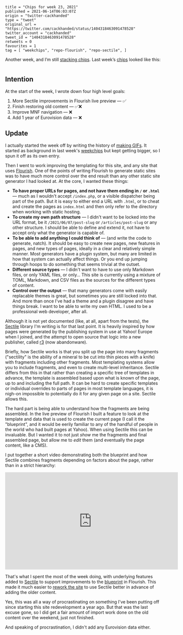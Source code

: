 ```
title = "Chips for week 23, 2021"
published = 2021-06-14T06:03:07Z
origin = "twitter-cackhanded"
type = "tweet"
original_url = "https://twitter.com/cackhanded/status/1404318463091478528"
twitter_account = "cackhanded"
tweet_id = "1404318463091478528"
retweets = 0
favourites = 1
tag = [ "weekchips", "repo-flourish", "repo-sectile", ]
```

Another week, and I’m still [stacking chips][chips]. Last week’s
[chips][markers] looked like this:

[chips]: /2020/06/19/my-week-in-poker-chips
[markers]: /2020/08/22/my-weekchips-markers

<p class='image'><img src='https://mnf.m17s.net/2021/06/14/E30kMQYXoAU19Eg.jpg' alt=''></p>

## Intention

At the start of the week, I wrote down four high level goals:

1. More Sectile improvements in Flourish live preview — ✅
1. Finish restoring old content — ✅❌
1. Improve MNF navigation — ❌
1. Add 1 year of Eurovision data — ❌


## Update

I actually started the week off by writing the history of [making GIFs][mg].
It started as background in last week's [weekchips][wc] but kept getting
bigger, so I spun it off as its own entry.

Then I went to work improving the templating for this site, and any site that
uses [Flourish][fl]. One of the points of writing Flourish to generate 
static sites was to have much more control over the end result than any other
static site generator I had looked at. At the core, I wanted these things:

  * **To have proper URLs for pages, and not have them ending in `/` or
    `.html`** — much as I wouldn't accept `/index.php`, or a visible
    dispatcher being part of the path. But it is easy to either end a URL with
    `.html`, or to cheat and create the pages as `index.html` and then only
    refer to the directory when working with static hosting.
  * **To create my own path structure** — I didn't want to be locked into the
    URL format, be it `/2021/06/07/post-slug` or `/articles/post-slug` or any
    other structure. I should be able to define and extend it, not have to
    accept only what the generator is capable of.
  * **To be able to add anything I could think of** — (and write the code to
    generate, natch). It should be easy to create new pages, new features in
    pages, and new types of pages, ideally in a clear and relatively simple
    manner. Most generators have a plugin system, but many are limited in
    how that system can actually affect things. Or you end up jumping through
    hoops to do something that seems trivial at the outset.
  * **Different source types** — I didn't want to have to use only Markdown
    files, or only YAML files, or only… This site is currently using a mixture
    of TOML, Markdown, and CSV files as the sources for the different types of
    content.
  * **Control over the output** — that many generators come with easily
    replacable themes is great, but sometimes you are still locked into that.
    And more than once I've had a theme and a plugin disagree and have things
    break. I want to be able to write my own HTML. I used to be a professional
    web developer, after all.

Although it is not yet documented (like, at all, apart from the tests), the
[Sectile][sc] library I'm writing is for that last point. It is heavily
inspired by how pages were generated by the publishing system in use at Yahoo!
Europe when I joined, and the attempt to open source that logic into a new
publisher, called [r3][r3] (now abandonware).

Briefly, how Sectile works is that you split up the page into many fragments
("sectility" is the ability of a mineral to be cut into thin pieces with a
knife) with fragments including other fragments. Most templating systems
allow you to include fragments, and even to create multi-level inheritance.
Sectile differs from this in that rather than creating a specific tree of
templates in advance, the template is assembled based upon what is known of
the page, up to and including the full path. It can be hard to create
specific templates or individual overrides to parts of pages in most template
languages, it is nigh-on impossible to potentially do it for any given page
on a site. Sectile allows this.

The hard part is being able to understand how the fragments are being
assembled. In the live preview of Flourish I built a feature to look at the
template and data that is used to create the current page (I call it the
"blueprint", and it would be eerily familiar to any of the handful of people
in the world who had built pages at Yahoo). When using Sectile this can be
invaluable. But I wanted it to not just *show* me the fragments and final
assembled page, but allow me to *edit* them (and eventually the page content,
like a CMS).

I put together a short video demonstrating both the blueprint and how Sectile
combines fragments depending on factors about the page, rather than in a
strict hierarchy:

<iframe
    width="560"
    height="315"
    src="https://www.youtube-nocookie.com/embed/KqgLvlFE904"
    frameborder="0"
    allow="accelerometer; encrypted-media; gyroscope; picture-in-picture"
    allowfullscreen
></iframe>

That's what I spent the most of the week doing, with underlying features
added to [Sectile][ed] to support improvements to the [blueprint][bp] in
Flourish. This made it much easier to [rework the site][ga] to use Sectile
better in advance of adding the older content.

Yes, this was all a way of procrastinating on something I've been putting off
since starting this site redevelopment a year ago. But that was the last
excuse gone, so I did get a fair amount of import work done on the old content
over the weekend, just not finished.

And speaking of procrastination, I didn't add any Eurovision data either.


[mg]: /2021/06/07/history-of-my-gifs-site
[wc]: /2021/06/07/chips-for-week-22-2021
[fl]: https://github.com/norm/flourish
[sc]: https://github.com/norm/sectile
[r3]: https://rthree.sourceforge.io
[ed]: https://github.com/norm/sectile/compare/40f12e74b8b5a7188f5bfe77a6ff156de701c90f..615bbab65106e058e28990628929e0c10e7e3276
[bp]: https://github.com/norm/flourish/pull/49/commits
[ga]: https://github.com/norm/marknormanfrancis.com/pull/69

